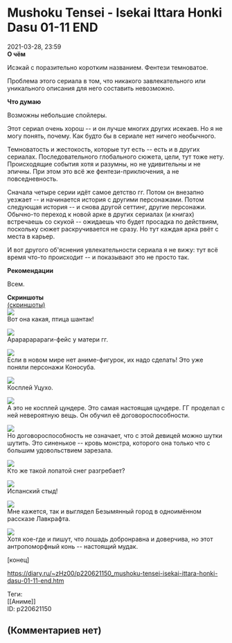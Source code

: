 Mushoku Tensei - Isekai Ittara Honki Dasu 01-11 END
===================================================

  
2021-03-28, 23:59  
  **О чём**    
   
 Исэкай с поразительно коротким названием. Фентези темноватое.   
   
 Проблема этого сериала в том, что никакого завлекательного или уникального описания для него составить невозможно.   
   
   
  **Что думаю**    
   
 Возможны небольшие спойлеры.   
   
 Этот сериал очень хорош -- и он лучше многих других исекаев. Но я не могу понять, почему. Как будто бы в сериале нет ничего необычного.   
   
 Темноватость и жестокость, которые тут есть -- есть и в других сериалах. Последовательного глобального сюжета, цели, тут тоже нету. Происходящие события хотя и разумны, но не удивительны и не эпичны. При этом это всё же фентези-приключения, а не повседневность.   
   
 Сначала четыре серии идёт самое детство гг. Потом он внезапно уезжает -- и начинается история с другими персонажами. Потом следующая история -- и снова другой сеттинг, другие персонажи. Обычно-то переход к новой арке в других сериалах (и книгах) встречаешь со скукой -- ожидаешь что будет просадка по действиям, поскольку сюжет раскручивается не сразу. Но тут каждая арка рвёт с места в карьер.   
   
 И вот другого об'яснения увлекательности сериала я не вижу: тут всё время что-то происходит -- и показывают это не просто так.   
   
   
  **Рекомендации**    
   
 Всем.   
   
   
  **Скриншоты**    
  [(скриншоты)](https://zHz00.diary.ru/p220621150.htm?index=1#linkmore220621150m1)       
  [![](pics/x6aliH3l.png)](https://i.imgur.com/x6aliH3.png)    
 Вот она какая, птица шантак!   
   
  [![](pics/lwdLPckl.png)](https://i.imgur.com/lwdLPck.png)    
 Арарарарараги-фейс у матери гг.   
   
  [![](pics/0oqaH4El.png)](https://i.imgur.com/0oqaH4E.png)    
 Если в новом мире нет аниме-фигурок, их надо сделать! Это уже поняли персонажи Коносуба.   
   
  [![](pics/Abm09Jfl.png)](https://i.imgur.com/Abm09Jf.png)    
 Косплей Уцухо.   
   
  [![](pics/JVjf00Dl.png)](https://i.imgur.com/JVjf00D.png)    
 А это не косплей цундере. Это самая настоящая цундере. ГГ проделал с ней невероятную вещь. Он обучил её договороспособности.   
   
  [![](pics/CLK4AwKl.png)](https://i.imgur.com/CLK4AwK.png)    
 Но договороспособность не означает, что с этой девицей можно шутки шутить. Это синенькое -- кровь монстра, которого она только что с большим удовольствием зарезала.   
   
  [![](pics/1kT5mOZl.png)](https://i.imgur.com/1kT5mOZ.png)    
 Кто же такой лопатой снег разгребает?   
   
  [![](pics/5pysg5Nl.png)](https://i.imgur.com/5pysg5N.png)    
 Испанский стыд!   
   
  [![](pics/FuQszdal.png)](https://i.imgur.com/FuQszda.png)    
 Мне кажется, так и выглядел Безымянный город в одноимённом рассказе Лавкрафта.   
   
  [![](pics/Hz2eHGSl.png)](https://i.imgur.com/Hz2eHGS.png)    
 Хотя кое-где и пишут, что лошадь добронравна и доверчива, но этот антропоморфный конь -- настоящий мудак.   
      
 [конец]   
  
<https://diary.ru/~zHz00/p220621150_mushoku-tensei-isekai-ittara-honki-dasu-01-11-end.htm>  
  
Теги:  
[[Аниме]]  
ID: p220621150  


(Комментариев нет)
------------------
